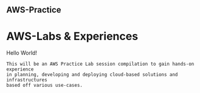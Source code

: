 ## AWS-Practice
# AWS-Labs & Experiences

Hello World!
```text
This will be an AWS Practice Lab session compilation to gain hands-on experience 
in planning, developing and deploying cloud-based solutions and infrastructures 
based off various use-cases.
```
